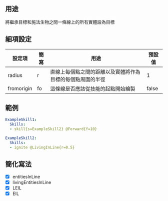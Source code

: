 ## 用途
將繼承目標和施法生物之間一條線上的所有實體設為目標


## 細項設定
| 設定項 | 簡寫   | 用途  | 預設值 |
|-----------|-----------|----------------------------------------------------------------------|---------|
| radius| r | 直線上每個點之間的距離以及實體將作為目標的每個點周圍的半徑 | 1   |
| fromorigin| fo| 這條線是否應該從技能的起點開始繪製 | false   |


## 範例
```yaml
ExampleSkill1:
  Skills:
  - skill{s=ExampleSkill2} @Forward{f=10}

ExampleSkill2:
  Skills:
  - ignite @LivingInLine{r=0.5}
```


## 簡化寫法
- [x] entitiesInLine
- [x] livingEntitiesInLine
- [x] LEIL
- [x] EIL